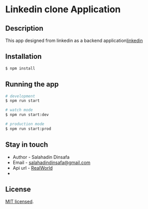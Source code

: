<p align="center">
  <h1>Linkedin clone Application</h1>
</p>

## Description

This app designed from linkedin  as a backend application[linkedin](https://linkedin.com/)

## Installation

```bash
$ npm install
```

## Running the app

```bash
# development
$ npm run start

# watch mode
$ npm run start:dev

# production mode
$ npm run start:prod
```

## Stay in touch

- Author - Salahadin Dinsafa
- Email - salahadindinsafa@gmail.com
- Api url - [RealWorld](https://realworld-aftj.onrender.com/api)
-

## License

[MIT licensed](LICENSE).